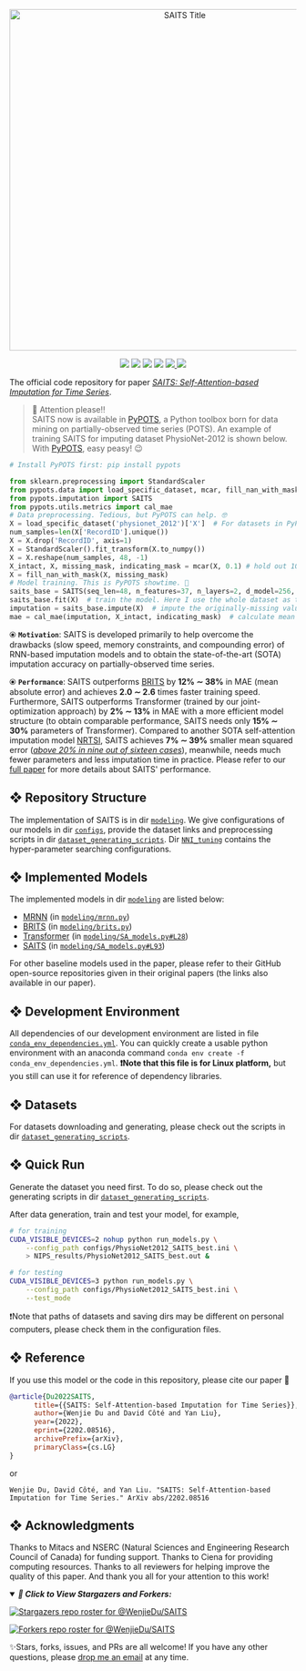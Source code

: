 <p align="center">
    <a id="SAITS" href="#SAITS">
        <img src="https://raw.githubusercontent.com/WenjieDu/SAITS/master/figs/SAITS full title.svg?sanitize=true" alt="SAITS Title" title="SAITS Title" width="600"/>
    </a>
</p>

<p align="center">
  <img src="https://img.shields.io/badge/Python-v3.8-yellowgreen" />
  <img src="https://img.shields.io/badge/PyTorch-1.8.1-green" />
  <img src="https://img.shields.io/badge/Conda-Supported-lightgreen?style=social&logo=anaconda" />
  <img src="https://img.shields.io/badge/License-GPL--v3-lightgreen" />
  <a href="https://arxiv.org/abs/2202.08516">
    <img src="https://img.shields.io/badge/Paper-arXiv_preprint-success" />
  </a>
  <img src="https://hits.seeyoufarm.com/api/count/incr/badge.svg?url=https%3A%2F%2Fgithub.com%2FWenjieDu%2FSAITS&count_bg=%23009A0A&title_bg=%23555555&icon=&icon_color=%23E7E7E7&title=Hits&edge_flat=false" />
</p>

The official code repository for paper *[SAITS: Self-Attention-based Imputation for Time Series](https://arxiv.org/abs/2202.08516)*. 

> 📣 Attention please‼️ <br>
> SAITS now is available in [PyPOTS](https://github.com/WenjieDu/PyPOTS), a Python toolbox born for data mining on partially-observed time series (POTS). An example of training SAITS for imputing dataset PhysioNet-2012 is shown below. With [PyPOTS](https://github.com/WenjieDu/PyPOTS), easy peasy! 😉

``` python
# Install PyPOTS first: pip install pypots 

from sklearn.preprocessing import StandardScaler
from pypots.data import load_specific_dataset, mcar, fill_nan_with_mask
from pypots.imputation import SAITS
from pypots.utils.metrics import cal_mae
# Data preprocessing. Tedious, but PyPOTS can help. 🤓
X = load_specific_dataset('physionet_2012')['X']  # For datasets in PyPOTS database, PyPOTS will automatically download and extract it.
num_samples=len(X['RecordID'].unique())
X = X.drop('RecordID', axis=1)
X = StandardScaler().fit_transform(X.to_numpy())
X = X.reshape(num_samples, 48, -1)
X_intact, X, missing_mask, indicating_mask = mcar(X, 0.1) # hold out 10% observed values as ground truth
X = fill_nan_with_mask(X, missing_mask)
# Model training. This is PyPOTS showtime. 💪
saits_base = SAITS(seq_len=48, n_features=37, n_layers=2, d_model=256, d_inner=128, n_head=4, d_k=64, d_v=64, dropout=0.1, epochs=10)
saits_base.fit(X)  # train the model. Here I use the whole dataset as the training set, because ground truth is not visible to the model.
imputation = saits_base.impute(X)  # impute the originally-missing values and artificially-missing values
mae = cal_mae(imputation, X_intact, indicating_mask)  # calculate mean absolute error on the ground truth (artificially-missing values)
```

⦿ **`Motivation`**: SAITS is developed primarily to help overcome the drawbacks (slow speed, memory constraints, and compounding error) of RNN-based imputation models and to obtain the state-of-the-art (SOTA) imputation accuracy on partially-observed time series.

⦿ **`Performance`**: SAITS outperforms [BRITS](https://papers.nips.cc/paper/2018/hash/734e6bfcd358e25ac1db0a4241b95651-Abstract.html) by **12% ∼ 38%** in MAE (mean absolute error) and achieves **2.0 ∼ 2.6** times faster training speed. Furthermore, SAITS outperforms Transformer (trained by our joint-optimization approach) by **2% ∼ 13%** in MAE with a more efficient model structure (to obtain comparable performance, SAITS needs only **15% ∼ 30%** parameters of Transformer). Compared to another SOTA self-attention imputation model [NRTSI](https://github.com/lupalab/NRTSI), SAITS achieves **7% ∼ 39%** smaller mean squared error (<ins>*above 20% in nine out of sixteen cases*</ins>), meanwhile, needs much fewer parameters and less imputation time in practice. Please refer to our [full paper](https://arxiv.org/pdf/2202.08516.pdf) for more details about SAITS' performance.

## ❖ Repository Structure
The implementation of SAITS is in dir [`modeling`](https://github.com/WenjieDu/SAITS/blob/master/modeling/SA_models.py). We give configurations of our models in dir [`configs`](https://github.com/WenjieDu/SAITS/tree/master/configs), provide the dataset links and preprocessing scripts in dir [`dataset_generating_scripts`](https://github.com/WenjieDu/SAITS/tree/master/dataset_generating_scripts). Dir [`NNI_tuning`](https://github.com/WenjieDu/SAITS/tree/master/NNI_tuning) contains the hyper-parameter searching configurations.

## ❖ Implemented Models
The implemented models in dir [`modeling`](https://github.com/WenjieDu/SAITS/blob/master/modeling) are listed below:

* [MRNN](https://ieeexplore.ieee.org/document/8485748) (in [`modeling/mrnn.py`](https://github.com/WenjieDu/SAITS/blob/master/modeling/mrnn.py#L44))
* [BRITS](https://papers.nips.cc/paper/2018/hash/734e6bfcd358e25ac1db0a4241b95651-Abstract.html) (in [`modeling/brits.py`](https://github.com/WenjieDu/SAITS/blob/master/modeling/brits.py#L151))
* [Transformer](https://papers.nips.cc/paper/2017/hash/3f5ee243547dee91fbd053c1c4a845aa-Abstract.html) (in [`modeling/SA_models.py#L28`](https://github.com/WenjieDu/SAITS/blob/master/modeling/SA_models.py#L28))
* [SAITS](https://arxiv.org/abs/2202.08516) (in [`modeling/SA_models.py#L93`](https://github.com/WenjieDu/SAITS/blob/master/modeling/SA_models.py#L93))

For other baseline models used in the paper, please refer to their GitHub open-source repositories given in their original papers (the links also available in our paper).

## ❖ Development Environment
All dependencies of our development environment are listed in file [`conda_env_dependencies.yml`](https://github.com/WenjieDu/SAITS/blob/master/conda_env_dependencies.yml). You can quickly create a
usable python environment with an anaconda command `conda env create -f conda_env_dependencies.yml`. **❗️Note that this file is for Linux platform,** but you still can use it for reference of dependency libraries.

## ❖ Datasets
For datasets downloading and generating, please check out the scripts in dir [`dataset_generating_scripts`](https://github.com/WenjieDu/SAITS/tree/master/dataset_generating_scripts).

## ❖ Quick Run
Generate the dataset you need first. To do so, please check out the generating scripts in dir [`dataset_generating_scripts`](https://github.com/WenjieDu/SAITS/tree/master/dataset_generating_scripts).

After data generation, train and test your model, for example,

```bash
# for training
CUDA_VISIBLE_DEVICES=2 nohup python run_models.py \
    --config_path configs/PhysioNet2012_SAITS_best.ini \
    > NIPS_results/PhysioNet2012_SAITS_best.out &

# for testing
CUDA_VISIBLE_DEVICES=3 python run_models.py \
    --config_path configs/PhysioNet2012_SAITS_best.ini \
    --test_mode
```

❗️Note that paths of datasets and saving dirs may be different on personal computers, please check them in the configuration files.

## ❖ Reference
If you use this model or the code in this repository, please cite our paper 🤗

```bibtex
@article{Du2022SAITS,
      title={{SAITS: Self-Attention-based Imputation for Time Series}}, 
      author={Wenjie Du and David Côté and Yan Liu},
      year={2022},
      eprint={2202.08516},
      archivePrefix={arXiv},
      primaryClass={cs.LG}
}
```

or

`Wenjie Du, David Côté, and Yan Liu. "SAITS: Self-Attention-based Imputation for Time Series." ArXiv abs/2202.08516`

## ❖ Acknowledgments
Thanks to Mitacs and NSERC (Natural Sciences and Engineering Research Council of Canada) for funding support. Thanks to Ciena for providing computing resources. Thanks to all reviewers for helping improve the quality of this paper. And thank you all for your attention to this work!

<details open>
<summary><b><i>👏 Click to View Stargazers and Forkers: </i></b></summary>

[![Stargazers repo roster for @WenjieDu/SAITS](https://reporoster.com/stars/dark/WenjieDu/SAITS)](https://github.com/WenjieDu/SAITS/stargazers)
    
[![Forkers repo roster for @WenjieDu/SAITS](https://reporoster.com/forks/dark/WenjieDu/SAITS)](https://github.com/WenjieDu/SAITS/network/members)
</details>

✨Stars, forks, issues, and PRs are all welcome! If you have any other questions, please [drop me an email](mailto:wenjay.du@gmail.com) at any time.